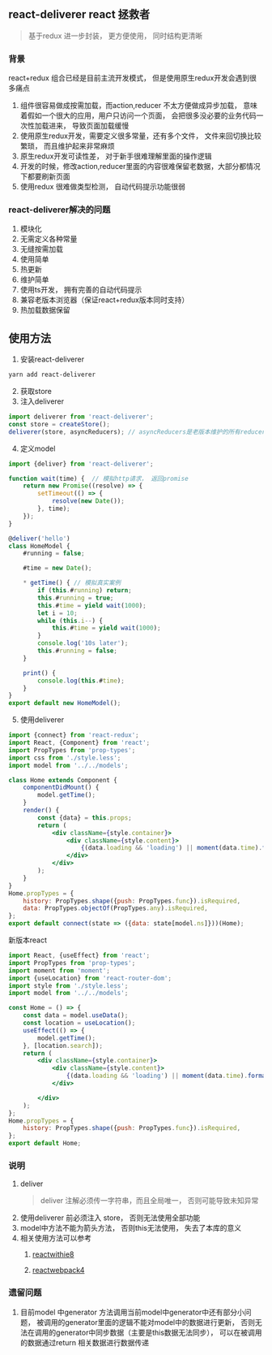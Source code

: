## react-deliverer react 拯救者
> 基于redux 进一步封装， 更方便使用， 同时结构更清晰
>
### 背景
react+redux 组合已经是目前主流开发模式， 但是使用原生redux开发会遇到很多痛点
1. 组件很容易做成按需加载，而action,reducer 不太方便做成异步加载， 意味着假如一个很大的应用，用户只访问一个页面， 会把很多没必要的业务代码一次性加载进来， 导致页面加载缓慢
2. 使用原生redux开发，需要定义很多常量，还有多个文件， 文件来回切换比较繁琐， 而且维护起来非常麻烦
3. 原生redux开发可读性差， 对于新手很难理解里面的操作逻辑
4. 开发的时候，修改action,reducer里面的内容很难保留老数据，大部分都情况下都要刷新页面
5. 使用redux 很难做类型检测， 自动代码提示功能很弱

### react-deliverer解决的问题
1. 模块化
2. 无需定义各种常量
3. 无缝按需加载
4. 使用简单
5. 热更新
6. 维护简单
7. 使用ts开发， 拥有完善的自动代码提示
8. 兼容老版本浏览器（保证react+redux版本同时支持）
9. 热加载数据保留

## 使用方法
1. 安装react-deliverer
~~~bash
yarn add react-deliverer
~~~
2. 获取store
3. 注入deliverer
~~~javascript
import deliverer from 'react-deliverer';
const store = createStore();
deliverer(store, asyncReducers); // asyncReducers是老版本维护的所有reducer， 新开项目可以不用传
~~~
4. 定义model
~~~javascript
import {deliver} from 'react-deliverer';

function wait(time) {  // 模拟http请求， 返回promise
    return new Promise((resolve) => {
        setTimeout(() => {
            resolve(new Date());
        }, time);
    });
}

@deliver('hello')
class HomeModel {
    #running = false;

    #time = new Date();

    * getTime() { // 模拟真实案例
        if (this.#running) return;
        this.#running = true;
        this.#time = yield wait(1000);
        let i = 10;
        while (this.i--) {
            this.#time = yield wait(1000);
        }
        console.log('10s later');
        this.#running = false;
    }

    print() {
        console.log(this.#time);
    }
}
export default new HomeModel();

~~~
5. 使用deliverer
~~~jsx harmony
import {connect} from 'react-redux';
import React, {Component} from 'react';
import PropTypes from 'prop-types';
import css from './style.less';
import model from '../../models';

class Home extends Component {
    componentDidMount() {
        model.getTime();
    }
    render() {
        const {data} = this.props;
        return (
            <div className={style.container}>
                <div className={style.content}>
                    {(data.loading && 'loading') || moment(data.time).format('新年好 HH:mm:ss')}
                </div>
            </div>
        );
    }
}
Home.propTypes = {
    history: PropTypes.shape({push: PropTypes.func}).isRequired,
    data: PropTypes.objectOf(PropTypes.any).isRequired,
};
export default connect(state => ({data: state[model.ns]}))(Home);

~~~

新版本react
~~~jsx harmony
import React, {useEffect} from 'react';
import PropTypes from 'prop-types';
import moment from 'moment';
import {useLocation} from 'react-router-dom';
import style from './style.less';
import model from '../../models';

const Home = () => {
    const data = model.useData();
    const location = useLocation();
    useEffect(() => {
        model.getTime();
    }, [location.search]);
    return (
        <div className={style.container}>
            <div className={style.content}>
                {(data.loading && 'loading') || moment(data.time).format('新年好 HH:mm:ss')}
            </div>

        </div>
    );
};
Home.propTypes = {
    history: PropTypes.shape({push: PropTypes.func}).isRequired,
};
export default Home;

~~~

### 说明
1. deliver
    > deliver 注解必须传一字符串，而且全局唯一， 否则可能导致未知异常
2. 使用deliverer 前必须注入 store， 否则无法使用全部功能
3. model中方法不能为箭头方法， 否则this无法使用， 失去了本库的意义
4. 相关使用方法可以参考
    1. [reactwithie8](https://github.com/sampsonli/reactwithie8)

    2. [reactwebpack4](https://github.com/sampsonli/reactwebpack4/tree/feature_deliverer)
    
    
### 遗留问题
1. 目前model 中generator 方法调用当前model中generator中还有部分小问题，
 被调用的generator里面的逻辑不能对model中的数据进行更新， 否则无法在调用的generator中同步数据（主要是this数据无法同步）， 可以在被调用的数据通过return 相关数据进行数据传递

